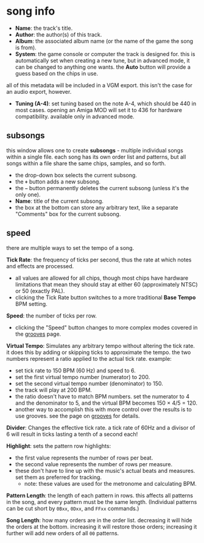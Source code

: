 # song info

- **Name**: the track's title.
- **Author**: the author(s) of this track.
- **Album**: the associated album name (or the name of the game the song is from).
- **System**: the game console or computer the track is designed for. this is automatically set when creating a new tune, but in advanced mode, it can be changed to anything one wants. the **Auto** button will provide a guess based on the chips in use.

all of this metadata will be included in a VGM export. this isn't the case for an audio export, however.

- **Tuning (A-4)**: set tuning based on the note A-4, which should be 440 in most cases. opening an Amiga MOD will set it to 436 for hardware compatibility. available only in advanced mode.

## subsongs

this window allows one to create **subsongs** - multiple individual songs within a single file. each song has its own order list and patterns, but all songs within a file share the same chips, samples, and so forth.

- the drop-down box selects the current subsong.
- the **`+`** button adds a new subsong.
- the **`−`** button permanently deletes the current subsong (unless it's the only one).
- **Name**: title of the current subsong.
- the box at the bottom can store any arbitrary text, like a separate "Comments" box for the current subsong.

## speed

there are multiple ways to set the tempo of a song.

**Tick Rate**: the frequency of ticks per second, thus the rate at which notes and effects are processed.
- all values are allowed for all chips, though most chips have hardware limitations that mean they should stay at either 60 (approximately NTSC) or 50 (exactly PAL).
- clicking the Tick Rate button switches to a more traditional **Base Tempo** BPM setting.

**Speed**: the number of ticks per row.
- clicking the "Speed" button changes to more complex modes covered in the [grooves](../8-advanced/grooves.md) page.

**Virtual Tempo**: Simulates any arbitrary tempo without altering the tick rate. it does this by adding or skipping ticks to approximate the tempo. the two numbers represent a ratio applied to the actual tick rate. example:
- set tick rate to 150 BPM (60 Hz) and speed to 6.
- set the first virtual tempo number (numerator) to 200.
- set the second virtual tempo number (denominator) to 150.
- the track will play at 200 BPM.
- the ratio doesn't have to match BPM numbers. set the numerator to 4 and the denominator to 5, and the virtual BPM becomes 150 × 4/5 = 120.
- another way to accomplish this with more control over the results is to use grooves. see the page on [grooves](../8-advanced/grooves.md) for details.

**Divider**: Changes the effective tick rate. a tick rate of 60Hz and a divisor of 6 will result in ticks lasting a tenth of a second each!

**Highlight**: sets the pattern row highlights:
- the first value represents the number of rows per beat.
- the second value represents the number of rows per measure.
- these don't have to line up with the music's actual beats and measures. set them as preferred for tracking.
  - note: these values are used for the metronome and calculating BPM.

**Pattern Length**: the length of each pattern in rows. this affects all patterns in the song, and every pattern must be the same length. (Individual patterns can be cut short by `0Bxx`, `0Dxx`, and `FFxx` commands.)

**Song Length**: how many orders are in the order list. decreasing it will hide the orders at the bottom. increasing it will restore those orders; increasing it further will add new orders of all `00` patterns.
